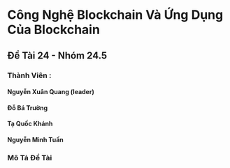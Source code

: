 # Công Nghệ Blockchain Và Ứng Dụng Của Blockchain
## Đề Tài 24 - Nhóm 24.5
### Thành Viên :
#### Nguyễn Xuân Quang (leader)
#### Đỗ Bá Trường
#### Tạ Quốc Khánh
#### Nguyễn Minh Tuấn
### Mô Tả Đề Tài
